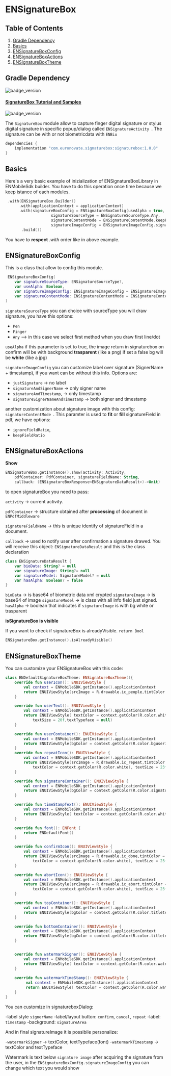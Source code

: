 # ENSignatureBox

## Table of Contents
1. [Gradle Dependency](#gradle-dependency)
2. [Basics](#basics)
3. [ENSignatureBoxConfig](#ENSignatureBoxConfig)
4. [ENSignatureBoxActions](#ENSignatureBoxActions)
5. [ENSignatureBoxTheme](#ENSignatureBoxTheme)

## Gradle Dependency

![badge_version](badge_version.svg)


#### [SignatureBox Tutorial and Samples](signaturebox/readme.md)

![badge_version](imgSignatureBox.png)

The `SignatureBox` module allow to capture finger digital signature or stylus digital signature in specific popup/dialog called `ENSignatureActivity `. The signature can be with or not biometricdata with `ENBio`

```gradle
dependencies {
	implementation "com.euronovate.signaturebox:signaturebox:1.0.0"
}
```

## Basics

Here's a very basic example of inizialization of ENSignatureBoxLibrary in ENMobileSdk builder. You have to do this operation once time because we keep istance of each modules.

```kotlin
 .with(ENSignatureBox.Builder()
      .with(applicationContext = applicationContext)
      .with(signatureBoxConfig = ENSignatureBoxConfig(useAlpha = true,
                    signatureSourceType = ENSignatureSourceType.Any,
                    signatureContentMode = ENSignatureContentMode.keepFieldRatio,
                    signatureImageConfig = ENSignatureImageConfig.signatureSignerNameAndTimestamp))
       .build())
```
You have to **respect** *.with* order like in above example.



## ENSignatureBoxConfig

This is a class that allow to config this module.

```kotlin
 ENSignatureBoxConfig(
    var signatureSourceType: ENSignatureSourceType?,
    var useAlpha: Boolean,
    var signatureImageConfig: ENSignatureImageConfig = ENSignatureImageConfig.justSignature,
    var signatureContentMode: ENSignatureContentMode = ENSignatureContentMode.keepFieldRatio
)
```
`signatureSourceType` you can choice with sourceType you will draw signature, you have this options:

*  `Pen` 
*  `Finger`
*  `Any` --> in this case we select first method when you draw first line/dot


`useAlpha` if this parameter is set to true, the image return in signaturebox on confirm will be with background **trasparent** (like a png) if set a false bg will be **white** (like a jpg)

`signatureImageConfig` you can customize label over signature (SignerName + timestamp), if you want can be without this info. Options are:

* `justSignature` -> no label
* `signatureAndSignerName` -> only signer name
* `signatureAndTimestamp`, -> only timestamp
* `signatureSignerNameAndTimestamp` -> both signer and timestamp

another customization about signature image with this config: `signatureContentMode `. This paramter is used to **fit** or **fill** signatureField in pdf, we have options:

* `ignoreFieldRatio`,
* `keepFieldRatio`

## ENSignatureBoxActions

**Show**

```kotlin
ENSignatureBox.getInstance().show(activity: Activity, 
	pdfContainer: PdfContainer, signatureFieldName: String,
	callback: (ENSignatureBoxResponse<ENSignatureDataResult>)->Unit)
```
to open signatureBox you need to pass:

`activity` -> current activity.

`pdfContainer` -> structure obtained after **processing** of document in `ENPdfMiddleware`

`signatureFieldName` -> this is unique identify of signatureField in a document.

`callback` -> used to notify user after confirmation a signature drawed. You will receive this object: `ENSignatureDataResult` and this is the class declaration

```kotlin
class ENSignatureDataResult {
    var bioData: String? = null
    var signatureImage: String?= null
    var signatureModel: SignatureModel? = null
    var hasAlpha: Boolean? = false
}
```

`bioData` -> is base64 of biometric data xml crypted
`signatureImage` -> is base64 of image
`signatureModel` -> is class with all info field just signed.
`hasAlpha` -> boolean that indicates if `signatureImage` is with bg white or trasparent


**isSignatureBox is visible**

If you want to check if signatureBox is alreadyVisible.  `return Bool`

```kotlin
ENSignatureBox.getInstance().isAlreadyVisible() 

```

## ENSignatureBoxTheme

You can customize your ENSignatureBox with this code:

```kotlin
class ENDefaultSignatureBoxTheme: ENSignatureBoxTheme(){
    override fun userIcon(): ENUIViewStyle {
        val context = ENMobileSDK.getInstance().applicationContext
        return ENUIViewStyle(srcImage = R.drawable.ic_people,tintColor = context.getColor(R.color.white))
    }

    override fun userText(): ENUIViewStyle {
        val context = ENMobileSDK.getInstance().applicationContext
        return ENUIViewStyle( textColor = context.getColor(R.color.white),
            textSize = 20f,textTypeface = null)
    }

    override fun userContainer(): ENUIViewStyle {
        val context = ENMobileSDK.getInstance().applicationContext
        return ENUIViewStyle(bgColor = context.getColor(R.color.bguserinfosignaturebox))
    }
    override fun repeatIcon(): ENUIViewStyle {
        val context = ENMobileSDK.getInstance().applicationContext
        return ENUIViewStyle(srcImage = R.drawable.ic_repeat,tintColor = context.getColor(R.color.white),
            textColor = context.getColor(R.color.white), textSize = 23f,textTypeface = font().light())
    }

    override fun signatureContainer(): ENUIViewStyle {
        val context = ENMobileSDK.getInstance().applicationContext
        return ENUIViewStyle(bgColor = context.getColor(R.color.signatureColor))
    }

    override fun timeStampText(): ENUIViewStyle {
        val context = ENMobileSDK.getInstance().applicationContext
        return ENUIViewStyle( textColor = context.getColor(R.color.white), textSize = 20f,textTypeface = font().light())
    }

    override fun font(): ENFont {
        return ENDefaultFont()
    }

    override fun confirmIcon(): ENUIViewStyle {
        val context = ENMobileSDK.getInstance().applicationContext
        return ENUIViewStyle(srcImage = R.drawable.ic_done,tintColor = context.getColor(R.color.yellow),
            textColor = context.getColor(R.color.white), textSize = 23f,textTypeface = font().light())
    }

    override fun abortIcon(): ENUIViewStyle {
        val context = ENMobileSDK.getInstance().applicationContext
        return ENUIViewStyle(srcImage = R.drawable.ic_abort,tintColor = context.getColor(R.color.redsemidark),
            textColor = context.getColor(R.color.white), textSize = 23f,textTypeface = font().light())
    }

    override fun topContainer(): ENUIViewStyle {
        val context = ENMobileSDK.getInstance().applicationContext
        return ENUIViewStyle(bgColor = context.getColor(R.color.titletextprogressdialog))
    }

    override fun bottomContainer(): ENUIViewStyle {
        val context = ENMobileSDK.getInstance().applicationContext
        return ENUIViewStyle(bgColor = context.getColor(R.color.titletextprogressdialog))
    }


	override fun watermarkSigner(): ENUIViewStyle {  
	    val context = ENMobileSDK.getInstance().applicationContext  
		return ENUIViewStyle( textColor = context.getColor(R.color.waterMarkTextColor), textTypeface = font().medium())  
	}  
  
	override fun watermarkTimeStamp(): ENUIViewStyle {  
	     val context = ENMobileSDK.getInstance().applicationContext  
		 return ENUIViewStyle( textColor = context.getColor(R.color.waterMarkTextColor), textTypeface = font().regular())  
	}
}
```

You can customize in signatureboxDialog:

-label style `signerName`
-label/layout button: `confirm`, `cancel`, `repeat`
-label: `timestamp`
-background: `signatureArea`

And in final signatureImage it is possibile personalize: 

-`watermarkSigner` -> textColor, textTypeface(font)
-`watermarkTimestamp` -> textColor and textTypeface

Watermark is text below  `signature image`  after acquiring the signature from the user, in the `ENSignatureBoxConfig.signatureImageConfig`  you can change which text you would show


